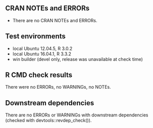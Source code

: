 ## CRAN NOTEs and ERRORs
* There are no CRAN NOTEs and ERRORs.

## Test environments
* local Ubuntu 12.04.5, R 3.0.2
* local Ubuntu 16.04.1, R 3.3.2
* win builder (devel only, release was unavailable at check time)

## R CMD check results
There were no ERRORs, no WARNINGs, no NOTEs.

## Downstream dependencies
There are no ERRORs or WARNINGs with downstream dependencies (checked with devtools::revdep_check()).
